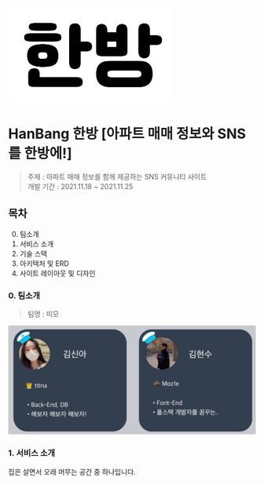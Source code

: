 ![](/photo/icon.jpg)

# HanBang 한방 [아파트 매매 정보와 SNS를 한방에!]
> 주제 : 아파트 매매 정보를 함께 제공하는 SNS 커뮤니티 사이트 <br>
> 개발 기간 : 2021.11.18 ~ 2021.11.25

## 목차
0. 팀소개
1. 서비스 소개
2. 기술 스택
3. 아키텍처 및 ERD
4. 사이트 레이아웃 및 디자인


### 0. 팀소개
> 팀명 : 띠모

![](/photo/profile.jpg)

### 1. 서비스 소개
집은 살면서 오래 머무는 공간 중 하나입니다. 
